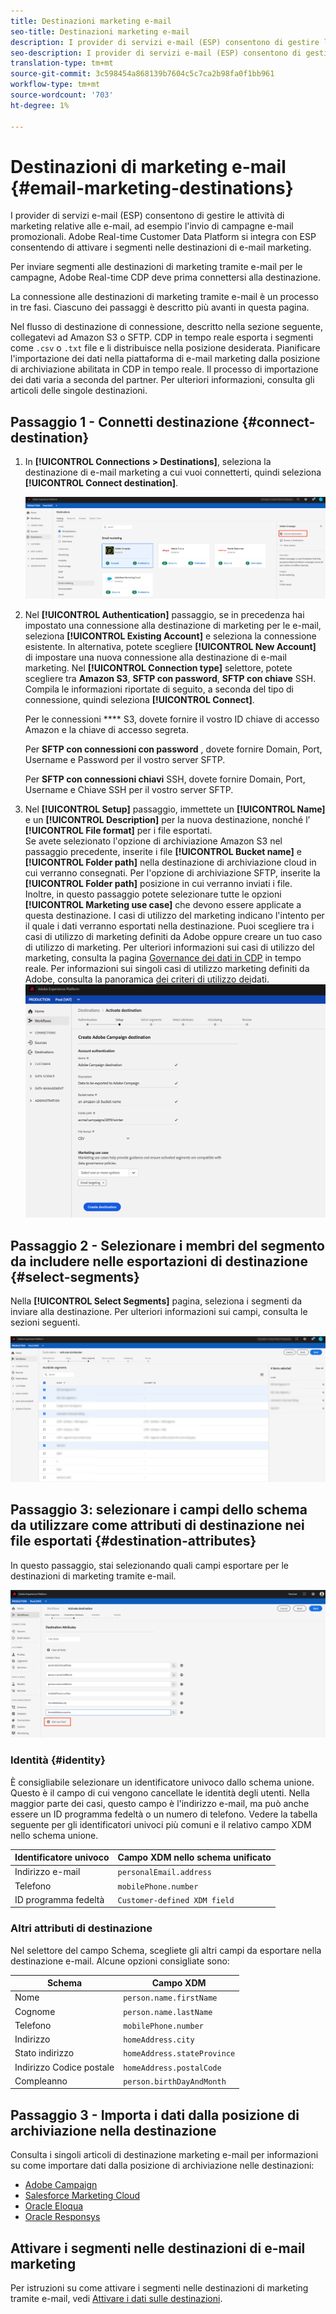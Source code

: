 ```yaml
---
title: Destinazioni marketing e-mail
seo-title: Destinazioni marketing e-mail
description: I provider di servizi e-mail (ESP) consentono di gestire le attività di marketing relative alle e-mail, ad esempio per l’invio di campagne e-mail promozionali.
seo-description: I provider di servizi e-mail (ESP) consentono di gestire le attività di marketing relative alle e-mail, ad esempio per l’invio di campagne e-mail promozionali.
translation-type: tm+mt
source-git-commit: 3c598454a868139b7604c5c7ca2b98fa0f1bb961
workflow-type: tm+mt
source-wordcount: '703'
ht-degree: 1%

---
```



# Destinazioni di marketing e-mail {#email-marketing-destinations}

I provider di servizi e-mail (ESP) consentono di gestire le attività di marketing relative alle e-mail, ad esempio l&#39;invio di campagne e-mail promozionali. Adobe Real-time Customer Data Platform si integra con ESP consentendo di attivare i segmenti nelle destinazioni di e-mail marketing.

Per inviare segmenti alle destinazioni di marketing tramite e-mail per le campagne, Adobe Real-time CDP deve prima connettersi alla destinazione.

La connessione alle destinazioni di marketing tramite e-mail è un processo in tre fasi. Ciascuno dei passaggi è descritto più avanti in questa pagina.

Nel flusso di destinazione di connessione, descritto nella sezione seguente, collegatevi ad Amazon S3 o SFTP. CDP in tempo reale esporta i segmenti come `.csv` o `.txt` file e li distribuisce nella posizione desiderata. Pianificare l&#39;importazione dei dati nella piattaforma di e-mail marketing dalla posizione di archiviazione abilitata in CDP in tempo reale. Il processo di importazione dei dati varia a seconda del partner. Per ulteriori informazioni, consulta gli articoli delle singole destinazioni.

## Passaggio 1 - Connetti destinazione {#connect-destination}

1. In **[!UICONTROL Connections > Destinations]**, seleziona la destinazione di e-mail marketing a cui vuoi connetterti, quindi seleziona **[!UICONTROL Connect destination]**.

   ![Connetti alla destinazione](/help/rtcdp/destinations/assets/connect-email-marketing.png)

2. Nel **[!UICONTROL Authentication]** passaggio, se in precedenza hai impostato una connessione alla destinazione di marketing per le e-mail, seleziona **[!UICONTROL Existing Account]** e seleziona la connessione esistente. In alternativa, potete scegliere **[!UICONTROL New Account]** di impostare una nuova connessione alla destinazione di e-mail marketing. Nel **[!UICONTROL Connection type]** selettore, potete scegliere tra **Amazon S3**, **SFTP con password**, **SFTP con chiave** SSH. Compila le informazioni riportate di seguito, a seconda del tipo di connessione, quindi seleziona **[!UICONTROL Connect]**.

   Per le connessioni **** S3, dovete fornire il vostro ID chiave di accesso Amazon e la chiave di accesso segreta.

   Per **SFTP con connessioni con password** , dovete fornire Domain, Port, Username e Password per il vostro server SFTP.

   Per **SFTP con connessioni chiavi** SSH, dovete fornire Domain, Port, Username e Chiave SSH per il vostro server SFTP.

3. Nel **[!UICONTROL Setup]** passaggio, immettete un **[!UICONTROL Name]** e un **[!UICONTROL Description]** per la nuova destinazione, nonché l’ **[!UICONTROL File format]** per i file esportati. <br>
Se avete selezionato l&#39;opzione di archiviazione Amazon S3 nel passaggio precedente, inserite i file **[!UICONTROL Bucket name]** e **[!UICONTROL Folder path]** nella destinazione di archiviazione cloud in cui verranno consegnati. Per l&#39;opzione di archiviazione SFTP, inserite la **[!UICONTROL Folder path]** posizione in cui verranno inviati i file. <br>
Inoltre, in questo passaggio potete selezionare tutte le opzioni **[!UICONTROL Marketing use case]** che devono essere applicate a questa destinazione. I casi di utilizzo del marketing indicano l&#39;intento per il quale i dati verranno esportati nella destinazione. Puoi scegliere tra i casi di utilizzo di marketing definiti da Adobe oppure creare un tuo caso di utilizzo di marketing. Per ulteriori informazioni sui casi di utilizzo del marketing, consulta la pagina [Governance dei dati in CDP](/help/rtcdp/privacy/data-governance-overview.md#destinations) in tempo reale. Per informazioni sui singoli casi di utilizzo marketing definiti da Adobe, consulta la panoramica [dei criteri di utilizzo dei](/help/data-governance/policies/overview.md#core-actions)dati. <br>
   ![Passaggio di impostazione e-mail](/help/rtcdp/destinations/assets/email-setup-step.png)

## Passaggio 2 - Selezionare i membri del segmento da includere nelle esportazioni di destinazione {#select-segments}

Nella **[!UICONTROL Select Segments]** pagina, seleziona i segmenti da inviare alla destinazione. Per ulteriori informazioni sui campi, consulta le sezioni seguenti.

![Seleziona segmenti](/help/rtcdp/destinations/assets/email-select-segments.png)

## Passaggio 3: selezionare i campi dello schema da utilizzare come attributi di destinazione nei file esportati {#destination-attributes}

In questo passaggio, stai selezionando quali campi esportare per le destinazioni di marketing tramite e-mail.

![Attributi di destinazione](/help/rtcdp/destinations/assets/destination-attributes.png)

### Identità {#identity}

È consigliabile selezionare un identificatore univoco dallo schema [](../../profile/home.md#profile-fragments-and-union-schemas)unione. Questo è il campo di cui vengono cancellate le identità degli utenti. Nella maggior parte dei casi, questo campo è l&#39;indirizzo e-mail, ma può anche essere un ID programma fedeltà o un numero di telefono. Vedere la tabella seguente per gli identificatori univoci più comuni e il relativo campo XDM nello schema unione.

| Identificatore univoco | Campo XDM nello schema unificato |
---------|----------
| Indirizzo e-mail | `personalEmail.address` |
| Telefono | `mobilePhone.number` |
| ID programma fedeltà | `Customer-defined XDM field` |

### Altri attributi di destinazione

Nel selettore del campo Schema, scegliete gli altri campi da esportare nella destinazione e-mail. Alcune opzioni consigliate sono:

| Schema | Campo XDM |
---------|----------
| Nome | `person.name.firstName` |
| Cognome | `person.name.lastName` |
| Telefono | `mobilePhone.number` |
| Indirizzo | `homeAddress.city` |
| Stato indirizzo | `homeAddress.stateProvince` |
| Indirizzo Codice postale | `homeAddress.postalCode` |
| Compleanno | `person.birthDayAndMonth` |

## Passaggio 3 - Importa i dati dalla posizione di archiviazione nella destinazione

Consulta i singoli articoli di destinazione marketing e-mail per informazioni su come importare dati dalla posizione di archiviazione nelle destinazioni:

* [Adobe Campaign](/help/rtcdp/destinations/adobe-campaign-destination.md#import-data-into-campaign)
* [Salesforce Marketing Cloud](/help/rtcdp/destinations/salesforce-marketing-cloud-destination.md#import-data-into-salesforce)
* [Oracle Eloqua](/help/rtcdp/destinations/oracle-eloqua-destination.md#import-data-into-eloqua)
* [Oracle Responsys](/help/rtcdp/destinations/oracle-responsys-destination.md#import-data-into-responsys)

## Attivare i segmenti nelle destinazioni di e-mail marketing

Per istruzioni su come attivare i segmenti nelle destinazioni di marketing tramite e-mail, vedi [Attivare i dati sulle destinazioni](/help/rtcdp/destinations/activate-destinations.md).